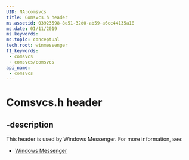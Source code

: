 ```yaml
---
UID: NA:comsvcs
title: Comsvcs.h header
ms.assetid: 03923598-8e51-32d0-ab59-a6cc44135a18
ms.date: 01/11/2019
ms.keywords: 
ms.topic: conceptual
tech.root: winmessenger
f1_keywords:
 - comsvcs
 - comsvcs/comsvcs
api_name:
 - comsvcs
---
```


# Comsvcs.h header


## -description

This header is used by Windows Messenger. For more information, see:

- [Windows Messenger](../_winmessenger/index.md)

